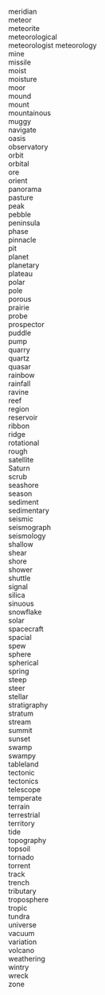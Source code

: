 meridian  
meteor  
meteorite  
meteorological  
meteorologist
meteorology  
mine  
missile  
moist  
moisture  
moor  
mound  
mount  
mountainous  
muggy  
navigate  
oasis  
observatory  
orbit  
orbital  
ore  
orient  
panorama  
pasture  
peak  
pebble  
peninsula  
phase  
pinnacle  
pit  
planet  
planetary  
plateau  
polar  
pole  
porous  
prairie  
probe  
prospector  
puddle  
pump  
quarry  
quartz  
quasar  
rainbow  
rainfall  
ravine  
reef  
region  
reservoir  
ribbon  
ridge  
rotational  
rough  
satellite  
Saturn  
scrub  
seashore  
season  
sediment  
sedimentary  
seismic  
seismograph  
seismology  
shallow  
shear  
shore  
shower  
shuttle  
signal  
silica  
sinuous  
snowflake  
solar  
spacecraft  
spacial  
spew  
sphere  
spherical  
spring  
steep  
steer  
stellar  
stratigraphy  
stratum  
stream  
summit  
sunset  
swamp  
swampy  
tableland  
tectonic  
tectonics  
telescope  
temperate  
terrain  
terrestrial  
territory  
tide  
topography  
topsoil  
tornado  
torrent  
track  
trench  
tributary  
troposphere  
tropic  
tundra  
universe  
vacuum  
variation  
volcano  
weathering  
wintry  
wreck  
zone  
